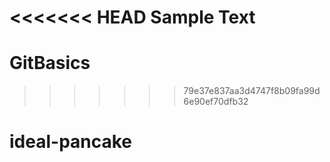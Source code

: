 <<<<<<< HEAD
Sample Text
=======
# GitBasics
>>>>>>> 79e37e837aa3d4747f8b09fa99d6e90ef70dfb32
# ideal-pancake
